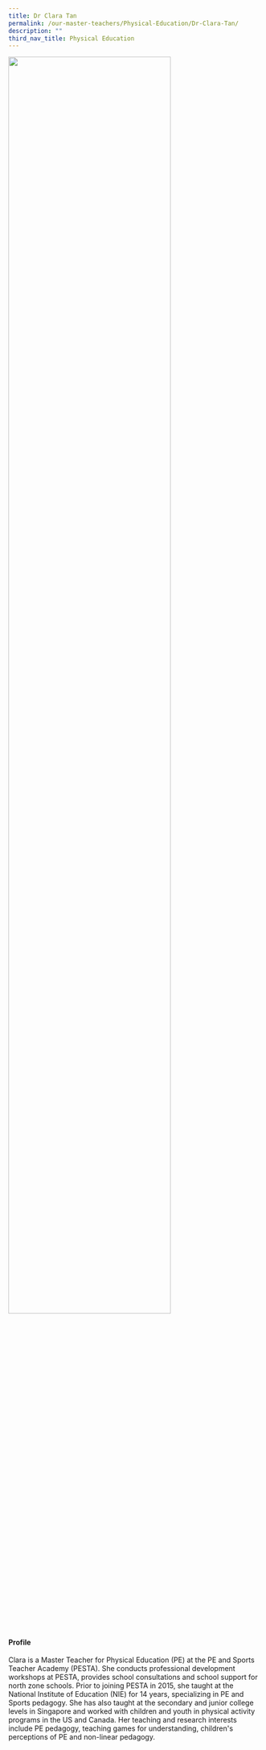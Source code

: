 ```yaml
---
title: Dr Clara Tan
permalink: /our-master-teachers/Physical-Education/Dr-Clara-Tan/
description: ""
third_nav_title: Physical Education
---
```

<img src="/images/xxx.png" style="width:80%">

#### Profile

Clara is a Master Teacher for Physical Education (PE) at the PE and Sports Teacher Academy (PESTA). She conducts professional development workshops at PESTA, provides school consultations and school support for north zone schools. Prior to joining PESTA in 2015, she taught at the National Institute of Education (NIE) for 14 years, specializing in PE and Sports pedagogy. She has also taught at the secondary and junior college levels in Singapore and worked with children and youth in physical activity programs in the US and Canada. Her teaching and research interests include PE pedagogy, teaching games for understanding, children's perceptions of PE and non-linear pedagogy.